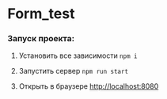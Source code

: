 Form\_test
==========

### Запуск проекта:

1.  Установить все зависимости `npm i`

2.  Запустить сервер `npm run start`

3.  Открыть в браузере [http://localhost:8080](http://localhost:8080/)

 
